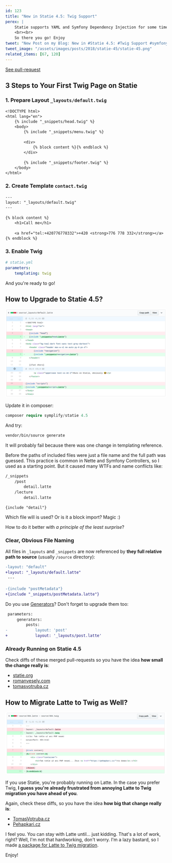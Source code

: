 ```yaml
---
id: 123
title: "New in Statie 4.5: Twig Support"
perex: |
    Statie supports YAML and Symfony Dependency Injection for some time. But you wanted more! **You wanted Twig**. Sculpin and all [the other PHP Static Website generators](https://www.staticgen.com/) have it.
    <br><br>
    So there you go! Enjoy
tweet: "New Post on my Blog: New in #Statie 4.5: #Twig Support #symfony #latte"
tweet_image: "/assets/images/posts/2018/statie-45/statie-45.png"
related_items: [67, 120]
---
```


<a href="https://github.com/Symplify/Symplify/pull/892" class="btn btn-dark btn-sm">
    <em class="fa fa-github fa-fw"></em>
    See pull-request
</a>

## 3 Steps to Your First Twig Page on Statie

### 1. Prepare Layout `_layouts/default.twig`

```twig
<!DOCTYPE html>
<html lang="en">
    {% include "_snippets/head.twig" %}
    <body>
        {% include "_snippets/menu.twig" %}

        <div>
            {% block content %}{% endblock %}
        </div>

        {% include "_snippets/footer.twig" %}
    </body>
</html>
```

### 2. Create Template `contact.twig`

```twig
---
layout: "_layouts/default.twig"
---

{% block content %}
    <h1>Call me</h1>

    <a href="tel:+420776778332">+420 <strong>776 778 332</strong></a>
{% endblock %}
```

### 3. Enable Twig

```yaml
# statie.yml
parameters:
    templating: twig
```

And you're ready to go!

## How to Upgrade to Statie 4.5?

<img src="/assets/images/posts/2018/statie-45/statie-45.png">

Update it in composer:

```php
composer require symplify/statie 4.5
```

And try:

```bash
vendor/bin/source generate
```

It will probably fail because there was one change in templating reference.

Before the paths of included files were just a file name and the full path was guessed. This practice is common in Nette and Symfony Controllers, so I used as a starting point. But it caused many WTFs and name conflicts like:

```bash
/_snippets
    /post
        detail.latte
    /lecture
        detail.latte
```

```twig
{include "detail"}
```

Which file will is used? Or is it a block import? Magic :)

How to do it better with *a principle of the least surprise*?

### Clear, Obvious File Naming

All files in `_layouts` and `_snippets` are now referenced by **they full relative path to source** (usually `/source` directory):

```diff
-layout: "default"
+layout: "_layouts/default.latte"
 ---

-{include "postMetadata"}
+{include "_snippets/postMetadata.latte"}
```

Do you use [Generators](https://www.statie.org/docs/generators/)? Don't forget to upgrade them too:

```diff
 parameters:
     generators:
         posts:
-            layout: 'post'
+            layout: '_layouts/post.latte'
```

### Already Running on Statie 4.5

Check diffs of these merged pull-requests so you have the idea **how small the change really is**:

- [statie.org](https://github.com/crazko/statie-web/pull/18/files)
- [romanvesely.com](https://github.com/crazko/romanvesely.com/pull/44/files)
- [tomasvotruba.cz](https://github.com/pehapkari/pehapkari.cz/commit/a8256817acc61a14c4adcd0f6ed06b042450bfc3#diff-f9937b27a07038e5d12db3b137e228ce)

## How to Migrate Latte to Twig as Well?

<img src="/assets/images/posts/2018/statie-45/latte-twig.png">

If you use Statie, you're probably running on Latte. In the case you prefer Twig, **I guess you're already frustrated from annoying Latte to Twig migration you have ahead of you**.

Again, check these diffs, so you have the idea **how big that change really is**:

- [TomasVotruba.cz](https://github.com/TomasVotruba/tomasvotruba.cz/pull/380/files)
- [Pehapkari.cz](https://github.com/pehapkari/pehapkari.cz/pull/486/files)

I feel you. You can stay with Latte until... just kidding. That's a lot of work, right? Well, I'm not that hardworking, don't worry. I'm a lazy bastard, so I made [a package for Latte to Twig migration](/blog/2018/07/05/how-to-convert-latte-templates-to-twig-in-27-regular-expressions/).

Enjoy!
